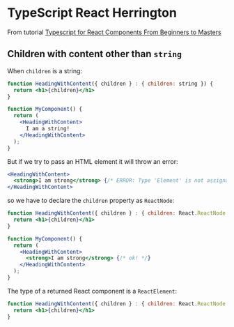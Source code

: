 # TypeScript React Herrington

From tutorial [Typescript for React Components From Beginners to Masters](https://www.youtube.com/watch?v=z8lDwLKthr8&ab_channel=JackHerrington)

## Children with content other than `string`

When `children` is a string:

```jsx
function HeadingWithContent({ children } : { children: string }) {
  return <h1>{children}</h1>
}

function MyComponent() {
  return (
    <HeadingWithContent>
      I am a string!
    </HeadingWithContent>
  );
}
```

But if we try to pass an HTML element it will throw an error:

```jsx
<HeadingWithContent>
  <strong>I am strong</strong> {/* ERROR: Type 'Element' is not assignable to type 'string' */}
</HeadingWithContent>
```

so we have to declare the `children` property as `ReactNode`:

```jsx
function HeadingWithContent({ children } : { children: React.ReactNode }) {
  return <h1>{children}</h1>
}

function MyComponent() {
  return (
    <HeadingWithContent>
      <strong>I am strong</strong> {/* ok! */}
    </HeadingWithContent>
  );
}
```

The type of a returned React component is a `ReactElement`:

```jsx
function HeadingWithContent({ children } : { children: React.ReactNode }): React.ReactElement {
  return <h1>{children}</h1>
}
```